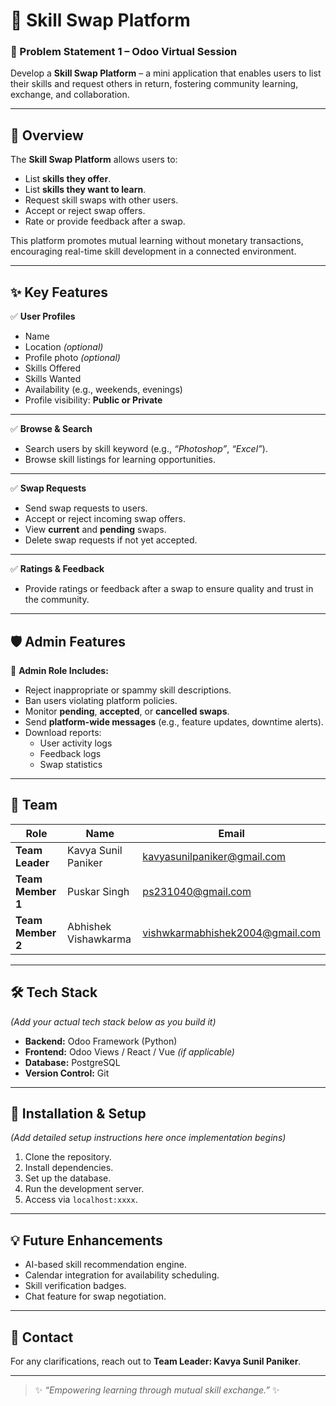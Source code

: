 # 🌟 Skill Swap Platform

### 📝 Problem Statement 1 – Odoo Virtual Session

Develop a **Skill Swap Platform** – a mini application that enables users to list their skills and request others in return, fostering community learning, exchange, and collaboration.

---

## 🚀 Overview

The **Skill Swap Platform** allows users to:

- List **skills they offer**.
- List **skills they want to learn**.
- Request skill swaps with other users.
- Accept or reject swap offers.
- Rate or provide feedback after a swap.

This platform promotes mutual learning without monetary transactions, encouraging real-time skill development in a connected environment.

---

## ✨ Key Features

✅ **User Profiles**

- Name  
- Location *(optional)*  
- Profile photo *(optional)*  
- Skills Offered  
- Skills Wanted  
- Availability (e.g., weekends, evenings)  
- Profile visibility: **Public or Private**

---

✅ **Browse & Search**

- Search users by skill keyword (e.g., *“Photoshop”*, *“Excel”*).  
- Browse skill listings for learning opportunities.

---

✅ **Swap Requests**

- Send swap requests to users.  
- Accept or reject incoming swap offers.  
- View **current** and **pending** swaps.  
- Delete swap requests if not yet accepted.

---

✅ **Ratings & Feedback**

- Provide ratings or feedback after a swap to ensure quality and trust in the community.

---

## 🛡️ Admin Features

👮 **Admin Role Includes:**

- Reject inappropriate or spammy skill descriptions.  
- Ban users violating platform policies.  
- Monitor **pending**, **accepted**, or **cancelled swaps**.  
- Send **platform-wide messages** (e.g., feature updates, downtime alerts).  
- Download reports:
  - User activity logs
  - Feedback logs
  - Swap statistics

---

## 👥 Team

| Role | Name | Email |
| --- | --- | --- |
| **Team Leader** | Kavya Sunil Paniker | kavyasunilpaniker@gmail.com |
| **Team Member 1** | Puskar Singh | ps231040@gmail.com |
| **Team Member 2** | Abhishek Vishawkarma | vishwkarmabhishek2004@gmail.com |


---

## 🛠️ Tech Stack

*(Add your actual tech stack below as you build it)*

- **Backend:** Odoo Framework (Python)  
- **Frontend:** Odoo Views / React / Vue *(if applicable)*  
- **Database:** PostgreSQL  
- **Version Control:** Git

---

## 📌 Installation & Setup

*(Add detailed setup instructions here once implementation begins)*

1. Clone the repository.
2. Install dependencies.
3. Set up the database.
4. Run the development server.
5. Access via `localhost:xxxx`.

---

## 💡 Future Enhancements

- AI-based skill recommendation engine.
- Calendar integration for availability scheduling.
- Skill verification badges.
- Chat feature for swap negotiation.

---

## 📧 Contact

For any clarifications, reach out to **Team Leader: Kavya Sunil Paniker**.

---

> ✨ *“Empowering learning through mutual skill exchange.”* ✨

